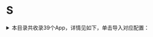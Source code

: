 # S
<details>
<summary>
本目录共收录39个App，详情见如下，单击导入对应配置：
</summary>

- [snapchat](https://quantumult.app/x/open-app/add-resource?remote-resource=%7B%22filter_remote%22%3A%20%5B%22https%3A%2F%2Fraw.githubusercontent.com%2Fzirawell%2FR-Store%2Fmain%2FRule%2FQuanX%2FAdblock%2FApp%2FS%2Fsnapchat%2Ffilter%2Fsnapchat.list%2C%20tag%3Dsnapchat%22%5D%7D)
- [soul](https://quantumult.app/x/open-app/add-resource?remote-resource=%7B%22filter_remote%22%3A%20%5B%22https%3A%2F%2Fraw.githubusercontent.com%2Fzirawell%2FR-Store%2Fmain%2FRule%2FQuanX%2FAdblock%2FApp%2FS%2Fsoul%2Ffilter%2Fsoul.list%2C%20tag%3Dsoul%22%5D%2C%22rewrite_remote%22%3A%20%5B%22https%3A%2F%2Fraw.githubusercontent.com%2Fzirawell%2FR-Store%2Fmain%2FRule%2FQuanX%2FAdblock%2FApp%2FS%2Fsoul%2Frewrite%2Fsoul.conf%2C%20tag%3Dsoul%22%5D%7D)
- [speedtest](https://quantumult.app/x/open-app/add-resource?remote-resource=%7B%22filter_remote%22%3A%20%5B%22https%3A%2F%2Fraw.githubusercontent.com%2Fzirawell%2FR-Store%2Fmain%2FRule%2FQuanX%2FAdblock%2FApp%2FS%2Fspeedtest%2Ffilter%2Fspeedtest.list%2C%20tag%3Dspeedtest%22%5D%7D)
- [spotify](https://quantumult.app/x/open-app/add-resource?remote-resource=%7B%22rewrite_remote%22%3A%20%5B%22https%3A%2F%2Fraw.githubusercontent.com%2Fzirawell%2FR-Store%2Fmain%2FRule%2FQuanX%2FAdblock%2FApp%2FS%2Fspotify%2Frewrite%2Fspotify.conf%2C%20tag%3Dspotify%22%5D%7D)
- [swiftgram](https://quantumult.app/x/open-app/add-resource?remote-resource=%7B%22rewrite_remote%22%3A%20%5B%22https%3A%2F%2Fraw.githubusercontent.com%2Fzirawell%2FR-Store%2Fmain%2FRule%2FQuanX%2FAdblock%2FApp%2FS%2Fswiftgram%2Frewrite%2Fswiftgram.conf%2C%20tag%3Dswiftgram%22%5D%7D)
- [三号动漫](https://quantumult.app/x/open-app/add-resource?remote-resource=%7B%22rewrite_remote%22%3A%20%5B%22https%3A%2F%2Fraw.githubusercontent.com%2Fzirawell%2FR-Store%2Fmain%2FRule%2FQuanX%2FAdblock%2FApp%2FS%2F%E4%B8%89%E5%8F%B7%E5%8A%A8%E6%BC%AB%2Frewrite%2F3hxq.conf%2C%20tag%3D%E4%B8%89%E5%8F%B7%E5%8A%A8%E6%BC%AB%22%5D%7D)
- [三联中读](https://quantumult.app/x/open-app/add-resource?remote-resource=%7B%22rewrite_remote%22%3A%20%5B%22https%3A%2F%2Fraw.githubusercontent.com%2Fzirawell%2FR-Store%2Fmain%2FRule%2FQuanX%2FAdblock%2FApp%2FS%2F%E4%B8%89%E8%81%94%E4%B8%AD%E8%AF%BB%2Frewrite%2Flifeweek.conf%2C%20tag%3D%E4%B8%89%E8%81%94%E4%B8%AD%E8%AF%BB%22%5D%7D)
- [上岸鸭公考](https://quantumult.app/x/open-app/add-resource?remote-resource=%7B%22rewrite_remote%22%3A%20%5B%22https%3A%2F%2Fraw.githubusercontent.com%2Fzirawell%2FR-Store%2Fmain%2FRule%2FQuanX%2FAdblock%2FApp%2FS%2F%E4%B8%8A%E5%B2%B8%E9%B8%AD%E5%85%AC%E8%80%83%2Frewrite%2Fshanganya.conf%2C%20tag%3D%E4%B8%8A%E5%B2%B8%E9%B8%AD%E5%85%AC%E8%80%83%22%5D%7D)
- [上汽大众](https://quantumult.app/x/open-app/add-resource?remote-resource=%7B%22rewrite_remote%22%3A%20%5B%22https%3A%2F%2Fraw.githubusercontent.com%2Fzirawell%2FR-Store%2Fmain%2FRule%2FQuanX%2FAdblock%2FApp%2FS%2F%E4%B8%8A%E6%B1%BD%E5%A4%A7%E4%BC%97%2Frewrite%2Fcsvw.conf%2C%20tag%3D%E4%B8%8A%E6%B1%BD%E5%A4%A7%E4%BC%97%22%5D%7D)
- [上海交通卡](https://quantumult.app/x/open-app/add-resource?remote-resource=%7B%22filter_remote%22%3A%20%5B%22https%3A%2F%2Fraw.githubusercontent.com%2Fzirawell%2FR-Store%2Fmain%2FRule%2FQuanX%2FAdblock%2FApp%2FS%2F%E4%B8%8A%E6%B5%B7%E4%BA%A4%E9%80%9A%E5%8D%A1%2Ffilter%2Fsptcc.list%2C%20tag%3D%E4%B8%8A%E6%B5%B7%E4%BA%A4%E9%80%9A%E5%8D%A1%22%5D%2C%22rewrite_remote%22%3A%20%5B%22https%3A%2F%2Fraw.githubusercontent.com%2Fzirawell%2FR-Store%2Fmain%2FRule%2FQuanX%2FAdblock%2FApp%2FS%2F%E4%B8%8A%E6%B5%B7%E4%BA%A4%E9%80%9A%E5%8D%A1%2Frewrite%2Fsptcc.conf%2C%20tag%3D%E4%B8%8A%E6%B5%B7%E4%BA%A4%E9%80%9A%E5%8D%A1%22%5D%7D)
- [上海银行](https://quantumult.app/x/open-app/add-resource?remote-resource=%7B%22filter_remote%22%3A%20%5B%22https%3A%2F%2Fraw.githubusercontent.com%2Fzirawell%2FR-Store%2Fmain%2FRule%2FQuanX%2FAdblock%2FApp%2FS%2F%E4%B8%8A%E6%B5%B7%E9%93%B6%E8%A1%8C%2Ffilter%2Fbosc.list%2C%20tag%3D%E4%B8%8A%E6%B5%B7%E9%93%B6%E8%A1%8C%22%5D%7D)
- [上银美好生活](https://quantumult.app/x/open-app/add-resource?remote-resource=%7B%22rewrite_remote%22%3A%20%5B%22https%3A%2F%2Fraw.githubusercontent.com%2Fzirawell%2FR-Store%2Fmain%2FRule%2FQuanX%2FAdblock%2FApp%2FS%2F%E4%B8%8A%E9%93%B6%E7%BE%8E%E5%A5%BD%E7%94%9F%E6%B4%BB%2Frewrite%2Fbosclife.conf%2C%20tag%3D%E4%B8%8A%E9%93%B6%E7%BE%8E%E5%A5%BD%E7%94%9F%E6%B4%BB%22%5D%7D)
- [书旗小说](https://quantumult.app/x/open-app/add-resource?remote-resource=%7B%22rewrite_remote%22%3A%20%5B%22https%3A%2F%2Fraw.githubusercontent.com%2Fzirawell%2FR-Store%2Fmain%2FRule%2FQuanX%2FAdblock%2FApp%2FS%2F%E4%B9%A6%E6%97%97%E5%B0%8F%E8%AF%B4%2Frewrite%2Fshuqi.conf%2C%20tag%3D%E4%B9%A6%E6%97%97%E5%B0%8F%E8%AF%B4%22%5D%7D)
- [什么值得买](https://quantumult.app/x/open-app/add-resource?remote-resource=%7B%22filter_remote%22%3A%20%5B%22https%3A%2F%2Fraw.githubusercontent.com%2Fzirawell%2FR-Store%2Fmain%2FRule%2FQuanX%2FAdblock%2FApp%2FS%2F%E4%BB%80%E4%B9%88%E5%80%BC%E5%BE%97%E4%B9%B0%2Ffilter%2Fsmzdm.list%2C%20tag%3D%E4%BB%80%E4%B9%88%E5%80%BC%E5%BE%97%E4%B9%B0%22%5D%2C%22rewrite_remote%22%3A%20%5B%22https%3A%2F%2Fraw.githubusercontent.com%2Fzirawell%2FR-Store%2Fmain%2FRule%2FQuanX%2FAdblock%2FApp%2FS%2F%E4%BB%80%E4%B9%88%E5%80%BC%E5%BE%97%E4%B9%B0%2Frewrite%2Fsmzdm.conf%2C%20tag%3D%E4%BB%80%E4%B9%88%E5%80%BC%E5%BE%97%E4%B9%B0%22%5D%7D)
- [四季線上](https://quantumult.app/x/open-app/add-resource?remote-resource=%7B%22rewrite_remote%22%3A%20%5B%22https%3A%2F%2Fraw.githubusercontent.com%2Fzirawell%2FR-Store%2Fmain%2FRule%2FQuanX%2FAdblock%2FApp%2FS%2F%E5%9B%9B%E5%AD%A3%E7%B7%9A%E4%B8%8A%2Frewrite%2F4gtv.conf%2C%20tag%3D%E5%9B%9B%E5%AD%A3%E7%B7%9A%E4%B8%8A%22%5D%7D)
- [四川航空](https://quantumult.app/x/open-app/add-resource?remote-resource=%7B%22rewrite_remote%22%3A%20%5B%22https%3A%2F%2Fraw.githubusercontent.com%2Fzirawell%2FR-Store%2Fmain%2FRule%2FQuanX%2FAdblock%2FApp%2FS%2F%E5%9B%9B%E5%B7%9D%E8%88%AA%E7%A9%BA%2Frewrite%2Fsichuanair.conf%2C%20tag%3D%E5%9B%9B%E5%B7%9D%E8%88%AA%E7%A9%BA%22%5D%7D)
- [少数派](https://quantumult.app/x/open-app/add-resource?remote-resource=%7B%22rewrite_remote%22%3A%20%5B%22https%3A%2F%2Fraw.githubusercontent.com%2Fzirawell%2FR-Store%2Fmain%2FRule%2FQuanX%2FAdblock%2FApp%2FS%2F%E5%B0%91%E6%95%B0%E6%B4%BE%2Frewrite%2Fsspai.conf%2C%20tag%3D%E5%B0%91%E6%95%B0%E6%B4%BE%22%5D%7D)
- [山姆会员商店](https://quantumult.app/x/open-app/add-resource?remote-resource=%7B%22rewrite_remote%22%3A%20%5B%22https%3A%2F%2Fraw.githubusercontent.com%2Fzirawell%2FR-Store%2Fmain%2FRule%2FQuanX%2FAdblock%2FApp%2FS%2F%E5%B1%B1%E5%A7%86%E4%BC%9A%E5%91%98%E5%95%86%E5%BA%97%2Frewrite%2Fsamsclub.conf%2C%20tag%3D%E5%B1%B1%E5%A7%86%E4%BC%9A%E5%91%98%E5%95%86%E5%BA%97%22%5D%7D)
- [扫描全能王](https://quantumult.app/x/open-app/add-resource?remote-resource=%7B%22rewrite_remote%22%3A%20%5B%22https%3A%2F%2Fraw.githubusercontent.com%2Fzirawell%2FR-Store%2Fmain%2FRule%2FQuanX%2FAdblock%2FApp%2FS%2F%E6%89%AB%E6%8F%8F%E5%85%A8%E8%83%BD%E7%8E%8B%2Frewrite%2Fcamscanner.conf%2C%20tag%3D%E6%89%AB%E6%8F%8F%E5%85%A8%E8%83%BD%E7%8E%8B%22%5D%7D)
- [搜狐](https://quantumult.app/x/open-app/add-resource?remote-resource=%7B%22filter_remote%22%3A%20%5B%22https%3A%2F%2Fraw.githubusercontent.com%2Fzirawell%2FR-Store%2Fmain%2FRule%2FQuanX%2FAdblock%2FApp%2FS%2F%E6%90%9C%E7%8B%90%2Ffilter%2Fsohu.list%2C%20tag%3D%E6%90%9C%E7%8B%90%22%5D%2C%22rewrite_remote%22%3A%20%5B%22https%3A%2F%2Fraw.githubusercontent.com%2Fzirawell%2FR-Store%2Fmain%2FRule%2FQuanX%2FAdblock%2FApp%2FS%2F%E6%90%9C%E7%8B%90%2Frewrite%2Fsohu.conf%2C%20tag%3D%E6%90%9C%E7%8B%90%22%5D%7D)
- [搜狗输入法](https://quantumult.app/x/open-app/add-resource?remote-resource=%7B%22filter_remote%22%3A%20%5B%22https%3A%2F%2Fraw.githubusercontent.com%2Fzirawell%2FR-Store%2Fmain%2FRule%2FQuanX%2FAdblock%2FApp%2FS%2F%E6%90%9C%E7%8B%97%E8%BE%93%E5%85%A5%E6%B3%95%2Ffilter%2Fsogou.list%2C%20tag%3D%E6%90%9C%E7%8B%97%E8%BE%93%E5%85%A5%E6%B3%95%22%5D%2C%22rewrite_remote%22%3A%20%5B%22https%3A%2F%2Fraw.githubusercontent.com%2Fzirawell%2FR-Store%2Fmain%2FRule%2FQuanX%2FAdblock%2FApp%2FS%2F%E6%90%9C%E7%8B%97%E8%BE%93%E5%85%A5%E6%B3%95%2Frewrite%2Fsogou.conf%2C%20tag%3D%E6%90%9C%E7%8B%97%E8%BE%93%E5%85%A5%E6%B3%95%22%5D%7D)
- [收银通商户端](https://quantumult.app/x/open-app/add-resource?remote-resource=%7B%22rewrite_remote%22%3A%20%5B%22https%3A%2F%2Fraw.githubusercontent.com%2Fzirawell%2FR-Store%2Fmain%2FRule%2FQuanX%2FAdblock%2FApp%2FS%2F%E6%94%B6%E9%93%B6%E9%80%9A%E5%95%86%E6%88%B7%E7%AB%AF%2Frewrite%2Fshouyintong.conf%2C%20tag%3D%E6%94%B6%E9%93%B6%E9%80%9A%E5%95%86%E6%88%B7%E7%AB%AF%22%5D%7D)
- [数字人民币](https://quantumult.app/x/open-app/add-resource?remote-resource=%7B%22filter_remote%22%3A%20%5B%22https%3A%2F%2Fraw.githubusercontent.com%2Fzirawell%2FR-Store%2Fmain%2FRule%2FQuanX%2FAdblock%2FApp%2FS%2F%E6%95%B0%E5%AD%97%E4%BA%BA%E6%B0%91%E5%B8%81%2Ffilter%2Fecny.list%2C%20tag%3D%E6%95%B0%E5%AD%97%E4%BA%BA%E6%B0%91%E5%B8%81%22%5D%2C%22rewrite_remote%22%3A%20%5B%22https%3A%2F%2Fraw.githubusercontent.com%2Fzirawell%2FR-Store%2Fmain%2FRule%2FQuanX%2FAdblock%2FApp%2FS%2F%E6%95%B0%E5%AD%97%E4%BA%BA%E6%B0%91%E5%B8%81%2Frewrite%2Fecny.conf%2C%20tag%3D%E6%95%B0%E5%AD%97%E4%BA%BA%E6%B0%91%E5%B8%81%22%5D%7D)
- [水印相机](https://quantumult.app/x/open-app/add-resource?remote-resource=%7B%22rewrite_remote%22%3A%20%5B%22https%3A%2F%2Fraw.githubusercontent.com%2Fzirawell%2FR-Store%2Fmain%2FRule%2FQuanX%2FAdblock%2FApp%2FS%2F%E6%B0%B4%E5%8D%B0%E7%9B%B8%E6%9C%BA%2Frewrite%2Fxiangji.conf%2C%20tag%3D%E6%B0%B4%E5%8D%B0%E7%9B%B8%E6%9C%BA%22%5D%7D)
- [深圳通](https://quantumult.app/x/open-app/add-resource?remote-resource=%7B%22rewrite_remote%22%3A%20%5B%22https%3A%2F%2Fraw.githubusercontent.com%2Fzirawell%2FR-Store%2Fmain%2FRule%2FQuanX%2FAdblock%2FApp%2FS%2F%E6%B7%B1%E5%9C%B3%E9%80%9A%2Frewrite%2Fshenzhentong.conf%2C%20tag%3D%E6%B7%B1%E5%9C%B3%E9%80%9A%22%5D%7D)
- [省钱快报](https://quantumult.app/x/open-app/add-resource?remote-resource=%7B%22filter_remote%22%3A%20%5B%22https%3A%2F%2Fraw.githubusercontent.com%2Fzirawell%2FR-Store%2Fmain%2FRule%2FQuanX%2FAdblock%2FApp%2FS%2F%E7%9C%81%E9%92%B1%E5%BF%AB%E6%8A%A5%2Ffilter%2Fsqkb.list%2C%20tag%3D%E7%9C%81%E9%92%B1%E5%BF%AB%E6%8A%A5%22%5D%2C%22rewrite_remote%22%3A%20%5B%22https%3A%2F%2Fraw.githubusercontent.com%2Fzirawell%2FR-Store%2Fmain%2FRule%2FQuanX%2FAdblock%2FApp%2FS%2F%E7%9C%81%E9%92%B1%E5%BF%AB%E6%8A%A5%2Frewrite%2Fsqkb.conf%2C%20tag%3D%E7%9C%81%E9%92%B1%E5%BF%AB%E6%8A%A5%22%5D%7D)
- [神舟专车](https://quantumult.app/x/open-app/add-resource?remote-resource=%7B%22rewrite_remote%22%3A%20%5B%22https%3A%2F%2Fraw.githubusercontent.com%2Fzirawell%2FR-Store%2Fmain%2FRule%2FQuanX%2FAdblock%2FApp%2FS%2F%E7%A5%9E%E8%88%9F%E4%B8%93%E8%BD%A6%2Frewrite%2Fszzc.conf%2C%20tag%3D%E7%A5%9E%E8%88%9F%E4%B8%93%E8%BD%A6%22%5D%7D)
- [肆客足球](https://quantumult.app/x/open-app/add-resource?remote-resource=%7B%22rewrite_remote%22%3A%20%5B%22https%3A%2F%2Fraw.githubusercontent.com%2Fzirawell%2FR-Store%2Fmain%2FRule%2FQuanX%2FAdblock%2FApp%2FS%2F%E8%82%86%E5%AE%A2%E8%B6%B3%E7%90%83%2Frewrite%2Fqiuduoduo.conf%2C%20tag%3D%E8%82%86%E5%AE%A2%E8%B6%B3%E7%90%83%22%5D%7D)
- [苏e行](https://quantumult.app/x/open-app/add-resource?remote-resource=%7B%22rewrite_remote%22%3A%20%5B%22https%3A%2F%2Fraw.githubusercontent.com%2Fzirawell%2FR-Store%2Fmain%2FRule%2FQuanX%2FAdblock%2FApp%2FS%2F%E8%8B%8Fe%E8%A1%8C%2Frewrite%2Fbwton.conf%2C%20tag%3D%E8%8B%8Fe%E8%A1%8C%22%5D%7D)
- [苏周到](https://quantumult.app/x/open-app/add-resource?remote-resource=%7B%22rewrite_remote%22%3A%20%5B%22https%3A%2F%2Fraw.githubusercontent.com%2Fzirawell%2FR-Store%2Fmain%2FRule%2FQuanX%2FAdblock%2FApp%2FS%2F%E8%8B%8F%E5%91%A8%E5%88%B0%2Frewrite%2Fsuzhou.conf%2C%20tag%3D%E8%8B%8F%E5%91%A8%E5%88%B0%22%5D%7D)
- [苏宁易购](https://quantumult.app/x/open-app/add-resource?remote-resource=%7B%22rewrite_remote%22%3A%20%5B%22https%3A%2F%2Fraw.githubusercontent.com%2Fzirawell%2FR-Store%2Fmain%2FRule%2FQuanX%2FAdblock%2FApp%2FS%2F%E8%8B%8F%E5%AE%81%E6%98%93%E8%B4%AD%2Frewrite%2Fsuning.conf%2C%20tag%3D%E8%8B%8F%E5%AE%81%E6%98%93%E8%B4%AD%22%5D%7D)
- [苏打校园](https://quantumult.app/x/open-app/add-resource?remote-resource=%7B%22rewrite_remote%22%3A%20%5B%22https%3A%2F%2Fraw.githubusercontent.com%2Fzirawell%2FR-Store%2Fmain%2FRule%2FQuanX%2FAdblock%2FApp%2FS%2F%E8%8B%8F%E6%89%93%E6%A0%A1%E5%9B%AD%2Frewrite%2Fsodalife.conf%2C%20tag%3D%E8%8B%8F%E6%89%93%E6%A0%A1%E5%9B%AD%22%5D%7D)
- [识货](https://quantumult.app/x/open-app/add-resource?remote-resource=%7B%22rewrite_remote%22%3A%20%5B%22https%3A%2F%2Fraw.githubusercontent.com%2Fzirawell%2FR-Store%2Fmain%2FRule%2FQuanX%2FAdblock%2FApp%2FS%2F%E8%AF%86%E8%B4%A7%2Frewrite%2Fshihuo.conf%2C%20tag%3D%E8%AF%86%E8%B4%A7%22%5D%7D)
- [闪动校园](https://quantumult.app/x/open-app/add-resource?remote-resource=%7B%22rewrite_remote%22%3A%20%5B%22https%3A%2F%2Fraw.githubusercontent.com%2Fzirawell%2FR-Store%2Fmain%2FRule%2FQuanX%2FAdblock%2FApp%2FS%2F%E9%97%AA%E5%8A%A8%E6%A0%A1%E5%9B%AD%2Frewrite%2Fsdxy.conf%2C%20tag%3D%E9%97%AA%E5%8A%A8%E6%A0%A1%E5%9B%AD%22%5D%7D)
- [闪现一下](https://quantumult.app/x/open-app/add-resource?remote-resource=%7B%22rewrite_remote%22%3A%20%5B%22https%3A%2F%2Fraw.githubusercontent.com%2Fzirawell%2FR-Store%2Fmain%2FRule%2FQuanX%2FAdblock%2FApp%2FS%2F%E9%97%AA%E7%8E%B0%E4%B8%80%E4%B8%8B%2Frewrite%2Fgameplus.conf%2C%20tag%3D%E9%97%AA%E7%8E%B0%E4%B8%80%E4%B8%8B%22%5D%7D)
- [随手记](https://quantumult.app/x/open-app/add-resource?remote-resource=%7B%22rewrite_remote%22%3A%20%5B%22https%3A%2F%2Fraw.githubusercontent.com%2Fzirawell%2FR-Store%2Fmain%2FRule%2FQuanX%2FAdblock%2FApp%2FS%2F%E9%9A%8F%E6%89%8B%E8%AE%B0%2Frewrite%2Ffeidee.conf%2C%20tag%3D%E9%9A%8F%E6%89%8B%E8%AE%B0%22%5D%7D)
- [顺丰速运](https://quantumult.app/x/open-app/add-resource?remote-resource=%7B%22rewrite_remote%22%3A%20%5B%22https%3A%2F%2Fraw.githubusercontent.com%2Fzirawell%2FR-Store%2Fmain%2FRule%2FQuanX%2FAdblock%2FApp%2FS%2F%E9%A1%BA%E4%B8%B0%E9%80%9F%E8%BF%90%2Frewrite%2Fsfexpress.conf%2C%20tag%3D%E9%A1%BA%E4%B8%B0%E9%80%9F%E8%BF%90%22%5D%7D)
- [首旅如家](https://quantumult.app/x/open-app/add-resource?remote-resource=%7B%22rewrite_remote%22%3A%20%5B%22https%3A%2F%2Fraw.githubusercontent.com%2Fzirawell%2FR-Store%2Fmain%2FRule%2FQuanX%2FAdblock%2FApp%2FS%2F%E9%A6%96%E6%97%85%E5%A6%82%E5%AE%B6%2Frewrite%2Fhomeinns.conf%2C%20tag%3D%E9%A6%96%E6%97%85%E5%A6%82%E5%AE%B6%22%5D%7D)
- [首汽约车](https://quantumult.app/x/open-app/add-resource?remote-resource=%7B%22rewrite_remote%22%3A%20%5B%22https%3A%2F%2Fraw.githubusercontent.com%2Fzirawell%2FR-Store%2Fmain%2FRule%2FQuanX%2FAdblock%2FApp%2FS%2F%E9%A6%96%E6%B1%BD%E7%BA%A6%E8%BD%A6%2Frewrite%2F01zhuanche.conf%2C%20tag%3D%E9%A6%96%E6%B1%BD%E7%BA%A6%E8%BD%A6%22%5D%7D)

</details>